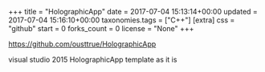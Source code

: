 +++
title = "HolographicApp"
date = 2017-07-04 15:13:14+00:00
updated = 2017-07-04 15:16:10+00:00
taxonomies.tags = ["C++"]
[extra]
css = "github"
start = 0
forks_count = 0
license = "None"
+++

<https://github.com/ousttrue/HolographicApp>

visual studio 2015 HolographicApp template as it is

